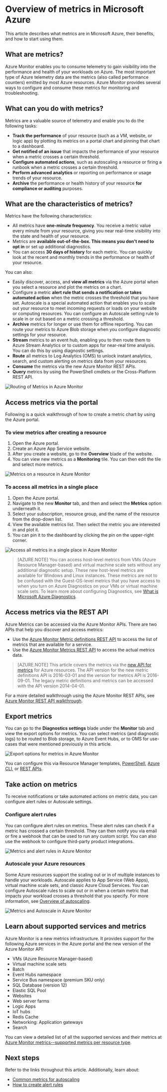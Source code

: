 
<properties
	pageTitle="Overview of metrics in Microsoft Azure | Microsoft Azure"
	description="Overview of metrics and their uses in Microsoft Azure"
	authors="kamathashwin"
	manager="carolz"
	editor=""
	services="monitoring-and-diagnostics"
	documentationCenter="monitoring-and-diagnostics"/>

<tags
	ms.service="monitoring-and-diagnostics"
	ms.workload="na"
	ms.tgt_pltfrm="na"
	ms.devlang="na"
	ms.topic="article"
	ms.date="09/26/2016"
	ms.author="ashwink"/>

# Overview of metrics in Microsoft Azure

This article describes what metrics are in Microsoft Azure, their benefits, and how to start using them.  
## What are metrics?

Azure Monitor enables you to consume telemetry to gain visibility into the performance and health of your workloads on Azure. The most important type of Azure telemetry data are the metrics (also called performance counters) emitted by most Azure resources. Azure Monitor provides several ways to configure and consume these metrics for monitoring and troubleshooting.

## What can you do with metrics?

Metrics are a valuable source of telemetry and enable you to do the following tasks:

- **Track the performance** of your resource (such as a VM, website, or logic app) by plotting its metrics on a portal chart and pinning that chart to a dashboard.
- **Get notified of an issue** that impacts the performance of your resource when a metric crosses a certain threshold.
- **Configure automated actions**, such as autoscaling a resource or firing a runbook when a metric crosses a certain threshold.
- **Perform advanced analytics** or reporting on performance or usage trends of your resource.
- **Archive** the performance or health history of your resource **for compliance or auditing** purposes.

##  What are the characteristics of metrics?
Metrics have the following characteristics:

- All metrics have **one-minute frequency**. You receive a metric value every minute from your resource, giving you near real-time visibility into the state and health of your resource.
- Metrics are **available out-of-the-box. This means you don't need to opt in** or set up additional diagnostics.
- You can access **30 days of history** for each metric. You can quickly look at the recent and monthly trends in the performance or health of your resource.

You can also:

- Easily discover, access, and **view all metrics** via the Azure portal when you select a resource and plot the metrics on a chart.
- Configure a metric **alert rule that sends a notification or takes automated action** when the metric crosses the threshold that you have set. Autoscale is a special automated action that enables you to scale out your resource to meet incoming requests or loads on your website or computing resources. You can configure an Autoscale setting rule to scale in or out based on a metric crossing a threshold.
- **Archive** metrics for longer or use them for offline reporting. You can route your metrics to Azure Blob storage when you configure diagnostic settings for your resource.
- **Stream** metrics to an event hub, enabling you to then route them to Azure Stream Analytics or to custom apps for near-real time analysis. You can do this by using diagnostic settings.
- **Route** all metrics to Log Analytics (OMS) to unlock instant analytics, search, and custom alerting on metrics data from your resources.
- **Consume** the metrics via the new Azure Monitor REST APIs.
- **Query** metrics by using the PowerShell cmdlets or the Cross-Platform REST API.

 ![Routing of Metrics in Azure Monitor](./media/monitoring-overview-metrics/MetricsOverview0.png)

## Access metrics via the portal
Following is a quick walkthrough of how to create a metric chart by using the Azure portal.

### To view metrics after creating a resource
1. Open the Azure portal.
2. Create an Azure App Service website.
3. After you create a website, go to the **Overview** blade of the website.
4. You can view new metrics as a **Monitoring** tile. You can then edit the tile and select more metrics.

 ![Metrics on a resource in Azure Monitor](./media/monitoring-overview-metrics/MetricsOverview1.png)

### To access all metrics in a single place
1. Open the Azure portal.
2. Navigate to the new **Monitor** tab, and then and select the **Metrics** option underneath it.
3. Select your subscription, resource group, and the name of the resource from the drop-down list.
4. View the available metrics list. Then select the metric you are interested in and plot it.
6. You can pin it to the dashboard by clicking the pin on the upper-right corner.

 ![Access all metrics in a single place in Azure Monitor](./media/monitoring-overview-metrics/MetricsOverview2.png)


>[AZURE.NOTE] You can access host-level metrics from VMs (Azure Resource Manager-based) and virtual machine scale sets without any additional diagnostic setup. These new host-level metrics are available for Windows and Linux instances. These metrics are not to be confused with the Guest-OS-level metrics that you have access to when you turn on Azure Diagnostics on your VMs or virtual machine scale sets. To learn more about configuring Diagnostics, see [What is Microsoft Azure Diagnostics](../azure-diagnostics.md).

## Access metrics via the REST API
Azure Metrics can be accessed via the Azure Monitor APIs. There are two APIs that help you discover and access metrics:

- Use the [Azure Monitor Metric definitions REST API](https://msdn.microsoft.com/library/mt743621.aspx) to access the list of metrics that are available for a service.
- Use the [Azure Monitor Metrics REST API](https://msdn.microsoft.com/library/mt743622.aspx) to access the actual metrics data.

>[AZURE.NOTE] This article covers the metrics via the [new API for metrics](https://msdn.microsoft.com/library/dn931930.aspx) for Azure resources. The API version for the new metric definitions API is 2016-03-01 and the version for metrics API is 2016-09-01. The legacy metric definitions and metrics can be accessed with the API version 2014-04-01.

For a more detailed walkthrough using the Azure Monitor REST APIs, see [Azure Monitor REST API walkthrough](monitoring-rest-api-walkthrough.md).

## Export metrics
You can go to the **Diagnostics settings** blade under the **Monitor** tab and view the export options for metrics. You can select metrics (and diagnostic logs) to be routed to Blob storage, to Azure Event Hubs, or to OMS for use-cases that were mentioned previously in this article.

 ![Export options for metrics in Azure Monitor](./media/monitoring-overview-metrics/MetricsOverview3.png)

You can configure this via Resource Manager templates, [PowerShell](insights-powershell-samples.md), [Azure CLI](insights-cli-samples.md), or [REST APIs](https://msdn.microsoft.com/library/dn931943.aspx).

## Take action on metrics
To receive notifications or take automated actions on metric data, you can configure alert rules or Autoscale settings.

### Configure alert rules
You can configure alert rules on metrics. These alert rules can check if a metric has crossed a certain threshold. They can then notify you via email or fire a webhook that can be used to run any custom script. You can also use the webhook to configure third-party product integrations.

 ![Metrics and alert rules in Azure Monitor](./media/monitoring-overview-metrics/MetricsOverview4.png)

### Autoscale your Azure resources
Some Azure resources support the scaling out or in of multiple instances to handle your workloads. Autoscale applies to App Service (Web Apps), virtual machine scale sets, and classic Azure Cloud Services. You can configure Autoscale rules to scale out or in when a certain metric that impacts your workload crosses a threshold that you specify. For more information, see [Overview of autoscaling](monitoring-overview-autoscale.md).

 ![Metrics and Autoscale in Azure Monitor](./media/monitoring-overview-metrics/MetricsOverview5.png)

## Learn about supported services and metrics
Azure Monitor is a new metrics infrastructure. It provides support for the following Azure services in the Azure portal and the new version of the Azure Monitor API:

- VMs (Azure Resource Manager-based)
- Virtual machine scale sets
- Batch
- Event Hubs namespace
- Service Bus namespace (premium SKU only)
- SQL Database (version 12)
- Elastic SQL Pool
- Websites
- Web server farms
- Logic Apps
- IoT hubs
- Redis Cache
- Networking: Application gateways
- Search

You can view a detailed list of all the supported services and their metrics at [Azure Monitor metrics--supported metrics per resource type](monitoring-supported-metrics.md).


## Next steps

Refer to the links throughout this article. Additionally, learn about:  

- [Common metrics for autoscaling](insights-autoscale-common-metrics.md)
- [How to create alert rules](insights-alerts-portal.md)

